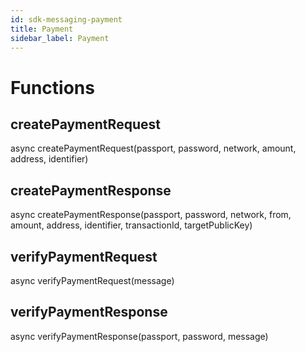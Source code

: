```yaml
---
id: sdk-messaging-payment
title: Payment
sidebar_label: Payment 
---
```


# Functions

## createPaymentRequest

async createPaymentRequest(passport, password, network, amount, address, identifier)

## createPaymentResponse

async createPaymentResponse(passport, password, network, from, amount, address, identifier, transactionId, targetPublicKey)

## verifyPaymentRequest

async verifyPaymentRequest(message)

## verifyPaymentResponse

async verifyPaymentResponse(passport, password, message)